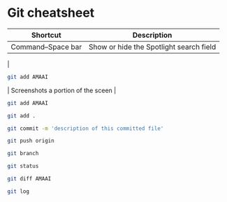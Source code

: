 # Git cheatsheet

| Shortcut | Description |
| -------------------- | -------------------- |
| Command–Space bar | Show or hide the Spotlight search field |
| 
```bash
git add AMAAI
```
| Screenshots a portion of the sceen |

```bash
git add AMAAI
```


```bash
git add .
```


```bash
git commit -m 'description of this committed file'
```

```bash
git push origin 
```

```bash 
git branch
```

```bash
git status
```

```bash
git diff AMAAI
```

```bash
git log
```